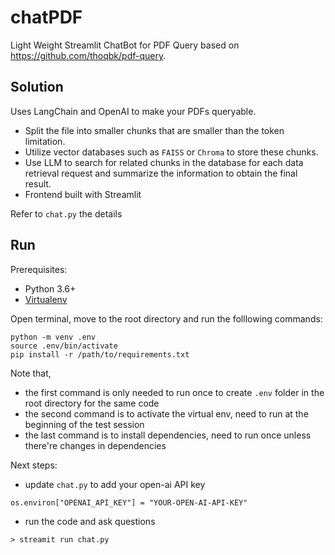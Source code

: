 # chatPDF
Light Weight Streamlit ChatBot for PDF Query based on https://github.com/thoqbk/pdf-query.

## Solution
Uses LangChain and OpenAI to make your PDFs queryable.
- Split the file into smaller chunks that are smaller than the token limitation.
- Utilize vector databases such as `FAISS` or `Chroma` to store these chunks.
- Use LLM to search for related chunks in the database for each data retrieval request and summarize the information to obtain the final result.
- Frontend built with Streamlit

Refer to `chat.py` the details

## Run
Prerequisites:
- Python 3.6+
- [Virtualenv](https://docs.python.org/3/library/venv.html)

Open terminal, move to the root directory and run the folllowing commands:
```
python -m venv .env
source .env/bin/activate
pip install -r /path/to/requirements.txt
```
Note that,
- the first command is only needed to run once to create `.env` folder in the root directory for the same code
- the second command is to activate the virtual env, need to run at the beginning of the test session
- the last command is to install dependencies, need to run once unless there're changes in dependencies

Next steps:
- update `chat.py` to add your open-ai API key
```
os.environ["OPENAI_API_KEY"] = "YOUR-OPEN-AI-API-KEY"
```
- run the code and ask questions
```
> streamit run chat.py 
```

